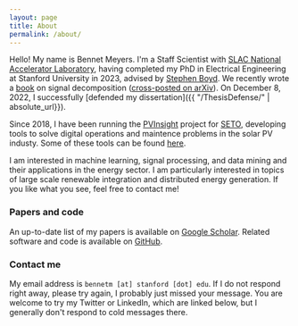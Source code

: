 ```yaml
---
layout: page
title: About
permalink: /about/
---
```


Hello! My name is Bennet Meyers. I'm a Staff Scientist with [SLAC National Accelerator Laboratory](https://www6.slac.stanford.edu/), having completed my PhD in Electrical Engineering at Stanford University in 2023, advised by [Stephen Boyd](http://web.stanford.edu/~boyd/). We recently wrote a [book](https://web.stanford.edu/~boyd/papers/sig_decomp_mprox.html) on signal decomposition ([cross-posted on arXiv](https://arxiv.org/abs/2202.09338)). On December 8, 2022, I successfully [defended my dissertation]({{ "/ThesisDefense/" | absolute_url}}).

Since 2018, I have been running the [PVInsight](https://bmeyers.github.io/PVInsight/) project for [SETO](https://www.energy.gov/eere/solar/solar-energy-technologies-office), developing tools to solve digital operations and maintence problems in the solar PV industy. Some of these tools can be found [here](https://github.com/slacgismo/solar-data-tools).

I am interested in machine learning, signal processing, and data mining and their applications in the energy sector. I am particularly interested in topics of large scale renewable integration and distributed energy generation. If you like what you see, feel free to contact me!

### Papers and code

An up-to-date list of my papers is available on [Google Scholar](https://scholar.google.com/citations?hl=en&user=zyJpVssAAAAJ&view_op=list_works&sortby=pubdate). Related software and code is available on [GitHub](https://github.com/bmeyers/).



### Contact me

My email address is `bennetm [at] stanford [dot] edu`. If I do not respond right away, please try again, I probably just missed your message. You are welcome to try my Twitter or LinkedIn, which are linked below, but I generally don't respond to cold messages there.

